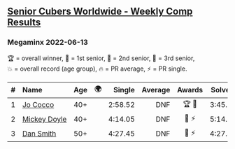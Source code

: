 <style>table {white-space: nowrap;}</style>
<link rel="stylesheet" type="text/css" href="/scw-comp/css/flags.css" />

## [Senior Cubers Worldwide - Weekly Comp Results](/scw-comp/results/)
### Megaminx 2022-06-13

<span style="white-space: nowrap;">🏆 = overall winner</span>, <span style="white-space: nowrap;">🥇 = 1st senior</span>, <span style="white-space: nowrap;">🥈 = 2nd senior</span>, <span style="white-space: nowrap;">🥉 = 3rd senior</span>, <span style="white-space: nowrap;">💥 = overall record (age group)</span>, <span style="white-space: nowrap;">🔥 = PR average</span>, <span style="white-space: nowrap;">⚡ = PR single</span>.

| # | Name | Age | 🌍 | Single | Average | Awards | Solve 1 | Solve 2 | Solve 3 | Solve 4 | Solve 5 | Video |
| :--: | :-- | :--: | :--: | --: | --: | :--: | --: | --: | --: | --: | --: | :-- |
| 1 | [Jo Cocco](../../persons/jo_cocco/minx.md) | 40+ | <i class="flag flag-GB" /> | 2:58.52 | DNF | 🏆 🥇 | 3:45.57 | 2:58.52 | DNS | DNS | DNS | [Desktop](https://www.facebook.com/JoCocco/videos/5680869055301805) / [Mobile](https://m.facebook.com/JoCocco/videos/5680869055301805) |
| 2 | [Mickey Doyle](../../persons/mickey_doyle/minx.md) | 40+ | <i class="flag flag-US" /> | 4:14.05 | DNF | 🥈 ⚡ | 5:14.05 | 4:14.05 | DNS | DNS | DNS | [Desktop](https://www.facebook.com/events/1292279001590904/permalink/1301322167353254) / [Mobile](https://m.facebook.com/events/1292279001590904?view=permalink&id=1301322167353254) |
| 3 | [Dan Smith](../../persons/dan_smith/minx.md) | 50+ | <i class="flag flag-US" /> | 4:27.45 | DNF | 🥉 ⚡ | 4:27.45 | 4:46.48 | DNS | DNS | DNS | [Desktop](https://www.facebook.com/events/1292279001590904/permalink/1300187590800045) / [Mobile](https://m.facebook.com/events/1292279001590904?view=permalink&id=1300187590800045) |

<!-- Global site tag (gtag.js) - Google Analytics -->
<script async src="https://www.googletagmanager.com/gtag/js?id=UA-86348435-3"></script>
<script>window.dataLayer = window.dataLayer || []; function gtag() {dataLayer.push(arguments);} gtag('js', new Date()); gtag('config', 'UA-86348435-3');</script>
